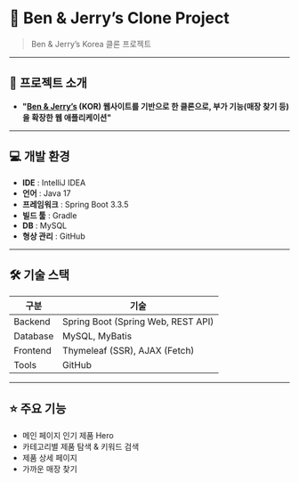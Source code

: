 # 📂 Ben & Jerry’s Clone Project

> Ben & Jerry’s Korea 클론 프로젝트
---

## 📌 프로젝트 소개

- **"[Ben & Jerry’s](https://www.benjerry.co.kr/) (KOR) 웹사이트를 기반으로 한 클론으로, 부가 기능(매장 찾기 등)을 확장한 웹 애플리케이션"**

---

## 💻 개발 환경
- **IDE** : IntelliJ IDEA
- **언어** : Java 17
- **프레임워크** : Spring Boot 3.3.5
- **빌드 툴** : Gradle
- **DB** : MySQL
- **형상 관리** : GitHub

---

## 🛠 기술 스택
| 구분       | 기술 |
|------------|------|
| Backend    | Spring Boot (Spring Web, REST API) |
| Database   | MySQL, MyBatis
| Frontend   | Thymeleaf (SSR), AJAX (Fetch) |
| Tools      | GitHub |

---

## ⭐ 주요 기능

  - 메인 페이지 인기 제품 Hero
  - 카테고리별 제품 탐색 & 키워드 검색
  - 제품 상세 페이지
  - 가까운 매장 찾기
